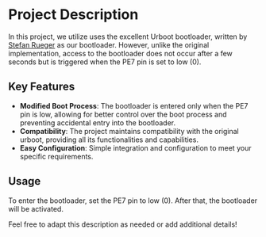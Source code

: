 # Project Description

In this project, we utilize uses the excellent Urboot bootloader, written by [Stefan Rueger](https://github.com/stefanrueger/urboot/tree/main) as our bootloader. However, unlike the original implementation, access to the bootloader does not occur after a few seconds but is triggered when the PE7 pin is set to low (0).

## Key Features

- **Modified Boot Process**: The bootloader is entered only when the PE7 pin is low, allowing for better control over the boot process and preventing accidental entry into the bootloader.
- **Compatibility**: The project maintains compatibility with the original urboot, providing all its functionalities and capabilities.
- **Easy Configuration**: Simple integration and configuration to meet your specific requirements.

## Usage
To enter the bootloader, set the PE7 pin to low (0). After that, the bootloader will be activated.

Feel free to adapt this description as needed or add additional details!
